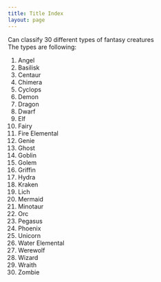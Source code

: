 ```yaml
---
title: Title Index
layout: page
---
```


Can classify 30 different types of fantasy creatures <br/>
The types are following: <br/>
1. Angel  
2. Basilisk  
3. Centaur  
4. Chimera  
5. Cyclops  
6. Demon  
7. Dragon  
8. Dwarf  
9. Elf  
10. Fairy  
11. Fire Elemental  
12. Genie  
13. Ghost  
14. Goblin  
15. Golem  
16. Griffin  
17. Hydra  
18. Kraken  
19. Lich  
20. Mermaid  
21. Minotaur  
22. Orc  
23. Pegasus  
24. Phoenix  
25. Unicorn  
26. Water Elemental  
27. Werewolf  
28. Wizard  
29. Wraith  
30. Zombie
